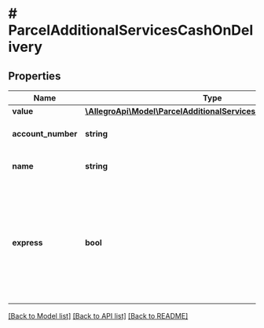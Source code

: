 # # ParcelAdditionalServicesCashOnDelivery

## Properties

Name | Type | Description | Notes
------------ | ------------- | ------------- | -------------
**value** | [**\AllegroApi\Model\ParcelAdditionalServicesCashOnDeliveryValue**](ParcelAdditionalServicesCashOnDeliveryValue.md) |  |
**account_number** | **string** | Bank account number. | [optional]
**name** | **string** | Bank account owner. | [optional]
**express** | **bool** | Postpaid Express service. Postpaid value is send to parcel sender in one business day after delivery. | [optional] [default to false]

[[Back to Model list]](../../README.md#models) [[Back to API list]](../../README.md#endpoints) [[Back to README]](../../README.md)

